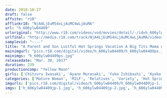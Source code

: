 ```yaml
---
date: 2018-10-27
draft: false
affsite: "r18"
afflinkr18: "NjA4LjEuMS4xLjAuMC4wLjAuMA"
url: "h_606ylw04409"
urloriginal: "http://www.r18.com/videos/vod/movies/detail/-/id=h_606ylw04409"
urlfinal: "http://media.r18.com/track/NjA4LjEuMS4xLjAuMC4wLjAuMA/videos/vod/movies/detail/-/id=h_606ylw04409"
samplevid: "----"
title: "A Parent and Son Lustful Hot Springs Vacation A Big Tits Mama And Her Boy Take A Hot Springs Vacation Together"
mainimgurl: "pics.r18.com/digital/video/h_606ylw04409/h_606ylw04409ps.jpg"
mainimgs: "h_606ylw04409ps.jpg"
releasedate: "Mar. 30, 2017"
duration: 239
productioncomp: "Yellow Moon"
girls: ['Chitzuru Iwasaki', 'Ayano Murasaki', 'Yuko Ishibashi', 'Kyoko Takashima']
categories: ['Mature Woman', 'MILF', 'Relatives', 'Variety', 'Hot Spring', 'Over 4 Hours']
imgurls: ['pics.r18.com/digital/video/h_606ylw04409/h_606ylw04409jp-1.jpg', 'pics.r18.com/digital/video/h_606ylw04409/h_606ylw04409jp-2.jpg', 'pics.r18.com/digital/video/h_606ylw04409/h_606ylw04409jp-3.jpg', 'pics.r18.com/digital/video/h_606ylw04409/h_606ylw04409jp-4.jpg', 'pics.r18.com/digital/video/h_606ylw04409/h_606ylw04409jp-5.jpg', 'pics.r18.com/digital/video/h_606ylw04409/h_606ylw04409jp-6.jpg', 'pics.r18.com/digital/video/h_606ylw04409/h_606ylw04409jp-7.jpg', 'pics.r18.com/digital/video/h_606ylw04409/h_606ylw04409jp-8.jpg', 'pics.r18.com/digital/video/h_606ylw04409/h_606ylw04409jp-9.jpg', 'pics.r18.com/digital/video/h_606ylw04409/h_606ylw04409jp-10.jpg', 'pics.r18.com/digital/video/h_606ylw04409/h_606ylw04409jp-11.jpg', 'pics.r18.com/digital/video/h_606ylw04409/h_606ylw04409jp-12.jpg', 'pics.r18.com/digital/video/h_606ylw04409/h_606ylw04409jp-13.jpg', 'pics.r18.com/digital/video/h_606ylw04409/h_606ylw04409jp-14.jpg', 'pics.r18.com/digital/video/h_606ylw04409/h_606ylw04409jp-15.jpg', 'pics.r18.com/digital/video/h_606ylw04409/h_606ylw04409jp-16.jpg', 'pics.r18.com/digital/video/h_606ylw04409/h_606ylw04409jp-17.jpg', 'pics.r18.com/digital/video/h_606ylw04409/h_606ylw04409jp-18.jpg', 'pics.r18.com/digital/video/h_606ylw04409/h_606ylw04409jp-19.jpg', 'pics.r18.com/digital/video/h_606ylw04409/h_606ylw04409jp-20.jpg']
imgs: ['h_606ylw04409jp-1.jpg', 'h_606ylw04409jp-2.jpg', 'h_606ylw04409jp-3.jpg', 'h_606ylw04409jp-4.jpg', 'h_606ylw04409jp-5.jpg', 'h_606ylw04409jp-6.jpg', 'h_606ylw04409jp-7.jpg', 'h_606ylw04409jp-8.jpg', 'h_606ylw04409jp-9.jpg', 'h_606ylw04409jp-10.jpg', 'h_606ylw04409jp-11.jpg', 'h_606ylw04409jp-12.jpg', 'h_606ylw04409jp-13.jpg', 'h_606ylw04409jp-14.jpg', 'h_606ylw04409jp-15.jpg', 'h_606ylw04409jp-16.jpg', 'h_606ylw04409jp-17.jpg', 'h_606ylw04409jp-18.jpg', 'h_606ylw04409jp-19.jpg', 'h_606ylw04409jp-20.jpg']
---
```

